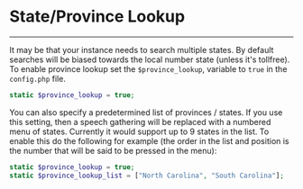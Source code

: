 # State/Province Lookup
---

It may be that your instance needs to search multiple states. By default searches will be biased towards the local number state (unless it's tollfree).  To enable province lookup set the `$province_lookup`, variable to `true` in the `config.php` file.  

```php
static $province_lookup = true;
```

You can also specify a predetermined list of provinces / states. If you use this setting, then a speech gathering will be replaced with a numbered menu of states. Currently it would support up to 9 states in the list. To enable this do the following for example (the order in the list and position is the number that will be said to be pressed in the menu):

```php
static $province_lookup = true;
static $province_lookup_list = ["North Carolina", "South Carolina"];
```
